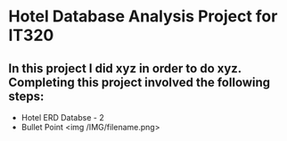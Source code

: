 # Hotel Database Analysis Project for IT320
## In this project I did xyz in order to do xyz. Completing this project involved the following steps:
- Hotel ERD Databse - 2
-  Bullet Point <img /IMG/filename.png>